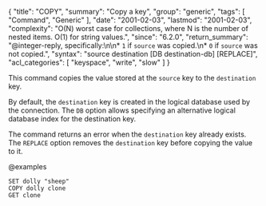 {
  "title": "COPY",
  "summary": "Copy a key",
  "group": "generic",
  "tags": [
    "Command",
    "Generic"
  ],
  "date": "2001-02-03",
  "lastmod": "2001-02-03",
  "complexity": "O(N) worst case for collections, where N is the number of nested items. O(1) for string values.",
  "since": "6.2.0",
  "return_summary": "@integer-reply, specifically:\n\n* `1` if `source` was copied.\n* `0` if `source` was not copied.",
  "syntax": "source destination [DB destination-db] [REPLACE]",
  "acl_categories": [
    "keyspace",
    "write",
    "slow"
  ]
}

This command copies the value stored at the `source` key to the `destination`
key.

By default, the `destination` key is created in the logical database used by the
connection. The `DB` option allows specifying an alternative logical database
index for the destination key.

The command returns an error when the `destination` key already exists. The
`REPLACE` option removes the `destination` key before copying the value to it.

@examples

```
SET dolly "sheep"
COPY dolly clone
GET clone
```
